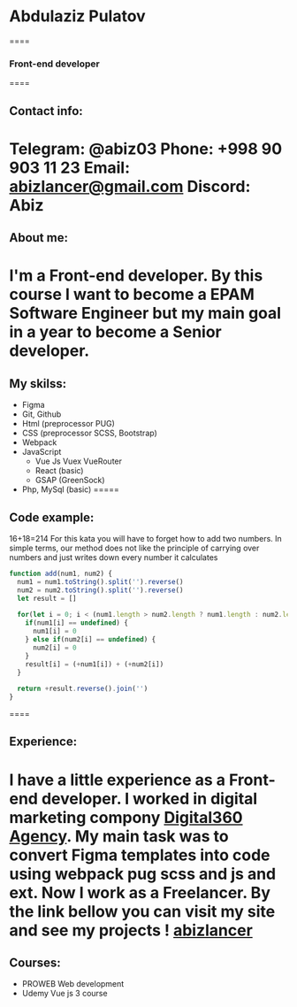 # Abdulaziz Pulatov
====
### Front-end developer
====
## Contact info:
**Telegram:** @abiz03
**Phone:** +998 90 903 11 23
**Email:** abizlancer@gmail.com
**Discord:** Abiz
====
## About me:
I'm a Front-end developer. By this course I want to become a EPAM Software Engineer but my main goal in a year to become a Senior developer.
====
## My skilss:
* Figma
* Git, Github
* Html (preprocessor PUG)
* CSS (preprocessor SCSS, Bootstrap)
* Webpack
* JavaScript
    + Vue Js Vuex VueRouter
    + React (basic)
    + GSAP (GreenSock)
* Php, MySql (basic)
=====
## Code example:
16+18=214 For this kata you will have to forget how to add two numbers. In simple terms, our method does not like the principle of carrying over numbers and just writes down every number it calculates
```javascript
function add(num1, num2) {
  num1 = num1.toString().split('').reverse()
  num2 = num2.toString().split('').reverse()
  let result = []
     
  for(let i = 0; i < (num1.length > num2.length ? num1.length : num2.length); i++) {
    if(num1[i] == undefined) {
      num1[i] = 0
    } else if(num2[i] == undefined) {
      num2[i] = 0
    }
    result[i] = (+num1[i]) + (+num2[i])
  }
  
  return +result.reverse().join('')
}
```
====
## Experience:
I have a little experience as a Front-end developer. I worked in digital marketing compony [Digital360 Agency](https://digital360.uz/). My main task was to convert Figma templates into code using webpack pug scss and js and ext. Now I work as a Freelancer. By the link bellow you can visit my site and see my projects !
[abizlancer](http://abizlancer.42web.io/)
====
## Courses:
* PROWEB Web development
* Udemy Vue js 3 course